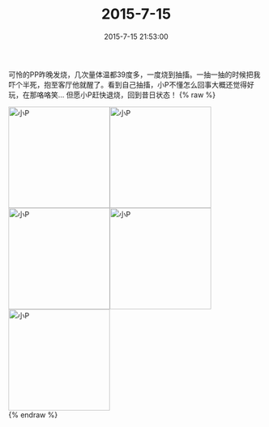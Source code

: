 ﻿---
title: "2015-7-15"
date: 2015-7-15 21:53:00
tags:
categories: 妈妈
---
可怜的PP昨晚发烧，几次量体温都39度多，一度烧到抽搐。一抽一抽的时候把我吓个半死，抱至客厅他就醒了。看到自己抽搐，小P不懂怎么回事大概还觉得好玩，在那咯咯笑…
但愿小P赶快退烧，回到昔日状态！
{% raw %}
<div style="width:500 px">
<div style="float:left; width:100 px"><img src="/images/微信图片_20171011100555.jpg" width="200" alt="小P"></div>
<div style="float:left; width:100 px"><img src="/images/微信图片_20171011100608.jpg" width="200" alt="小P"></div>
<div style="float:left; width:100 px"><img src="/images/微信图片_20171011100617.jpg" width="200" alt="小P"></div>
<div style="float:left; width:100 px"><img src="/images/微信图片_20171011100625.jpg" width="200" alt="小P"></div>
<div style="float:left; width:100 px"><img src="/images/微信图片_20171011100635.jpg" width="200" alt="小P"></div>
<div style="clear:both"></div>
</div>
{% endraw %}